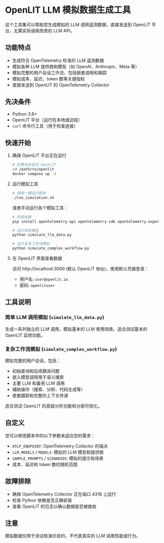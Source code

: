 # OpenLIT LLM 模拟数据生成工具

这个工具集可以帮助您生成模拟的 LLM 调用遥测数据，直接发送到 OpenLIT 平台，无需实际调用昂贵的 LLM API。

## 功能特点

- 生成符合 OpenTelemetry 标准的 LLM 遥测数据
- 模拟各种 LLM 提供商和模型（如 OpenAI、Anthropic、Meta 等）
- 模拟完整的用户会话工作流，包括嵌套调用和跟踪
- 模拟成本、延迟、token 数等关键指标
- 直接发送到 OpenLIT 的 OpenTelemetry Collector

## 先决条件

- Python 3.8+
- OpenLIT 平台（运行在本地或远程）
- `curl` 命令行工具（用于检查连接）

## 快速开始

1. 确保 OpenLIT 平台正在运行

   ```bash
   # 如果尚未启动 OpenLIT
   cd /path/to/openlit
   docker compose up -d
   ```

2. 运行模拟工具

   ```bash
   # 使用一键运行脚本
   ./run_simulation.sh
   ```

   或者手动运行各个模拟工具：

   ```bash
   # 安装依赖
   pip install opentelemetry-api opentelemetry-sdk opentelemetry-exporter-otlp-proto-http

   # 运行简单模拟
   python simulate_llm_data.py

   # 运行复杂工作流模拟
   python simulate_complex_workflow.py
   ```

3. 在 OpenLIT 界面查看数据
   
   访问 http://localhost:3000 (默认 OpenLIT 地址)，使用默认凭据登录：
   - 用户名: `user@openlit.io`
   - 密码: `openlituser`

## 工具说明

### 简单 LLM 调用模拟 (`simulate_llm_data.py`)

生成一系列独立的 LLM 调用，模拟基本的 LLM 使用场景。适合测试基本的 OpenLIT 监控功能。

### 复杂工作流模拟 (`simulate_complex_workflow.py`)

模拟完整的用户会话，包括：
- 初始查询和后续跟进问题
- 嵌入模型调用用于语义搜索
- 主要 LLM 和备用 LLM 调用
- 辅助操作（搜索、分析、代码生成等）
- 嵌套跟踪和完整的上下文传递

适合测试 OpenLIT 的高级分析功能和分层可视化。

## 自定义

您可以修改脚本中的以下参数来适应您的需求：

- `OTLP_ENDPOINT`: OpenTelemetry Collector 的端点
- `LLM_MODELS` / `MODELS`: 模拟的 LLM 模型和提供商
- `SAMPLE_PROMPTS` / `SCENARIOS`: 模拟的提示和场景
- 成本、延迟和 token 数的随机范围

## 故障排除

- 确保 OpenTelemetry Collector 正在端口 4318 上运行
- 检查 Python 依赖是否正确安装
- 查看 OpenLIT 的日志以确认数据是否被接收

## 注意

模拟数据仅用于测试和演示目的，不代表真实的 LLM 调用性能或行为。 
